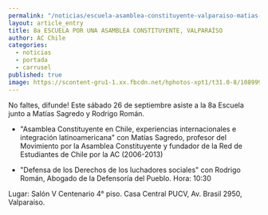 ```yaml
---
permalink: "/noticias/escuela-asamblea-constituyente-valparaiso-matias-sagredo.html"
layout: article_entry
title: 8a ESCUELA POR UNA ASAMBLEA CONSTITUYENTE, VALPARAÍSO
author: AC Chile
categories: 
  - noticias
  - portada
  - carrusel
published: true
image: https://scontent-gru1-1.xx.fbcdn.net/hphotos-xpt1/t31.0-8/10899995_10153577566871397_8439126196160690057_o.jpg
---
```


No faltes, difunde!
Este sábado 26 de septiembre asiste a la 8a Escuela junto a Matías Sagredo y Rodrigo Román.

- "Asamblea Constituyente en Chile, experiencias internacionales e integración latinoamericana" con Matías Sagredo, profesor del Movimiento por la Asamblea Constituyente y fundador de la Red de Estudiantes de Chile por la AC (2006-2013)

- "Defensa de los Derechos de los luchadores sociales" con Rodrigo Román, Abogado de la Defensoría del Pueblo.
Hora: 10:30

Lugar: Salón V Centenario 4° piso. Casa Central PUCV, Av. Brasil 2950, Valparaíso.
